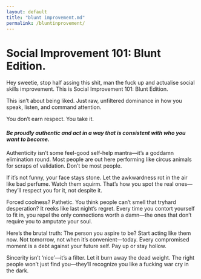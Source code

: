 ```yaml
---
layout: default
title: "blunt improvement.md"
permalink: /bluntinprovement/
---
```


# Social Improvement 101: Blunt Edition.

Hey sweetie, stop half assing this shit, man the fuck up and actualise social skills improvement. This is Social Improvement 101: Blunt Edition.

This isn’t about being liked. Just raw, unfiltered dominance in how you speak, listen, and command attention.

You don’t earn respect. You take it.

#### *Be proudly authentic and act in a way that is consistent with who you want to become.*

Authenticity isn’t some feel-good self-help mantra—it’s a goddamn elimination round. Most people are out here performing like circus animals for scraps of validation. Don’t be most people.

If it’s not funny, your face stays stone. Let the awkwardness rot in the air like bad perfume. Watch them squirm. That’s how you spot the real ones—they’ll respect you for it, not despite it.

Forced coolness? Pathetic. You think people can’t smell that tryhard desperation? It reeks like last night’s regret. Every time you contort yourself to fit in, you repel the only connections worth a damn—the ones that don’t require you to amputate your soul.

Here’s the brutal truth: The person you aspire to be? Start acting like them now. Not tomorrow, not when it’s convenient—today. Every compromised moment is a debt against your future self. Pay up or stay hollow.

Sincerity isn’t ‘nice’—it’s a filter. Let it burn away the dead weight. The right people won’t just find you—they’ll recognize you like a fucking war cry in the dark.